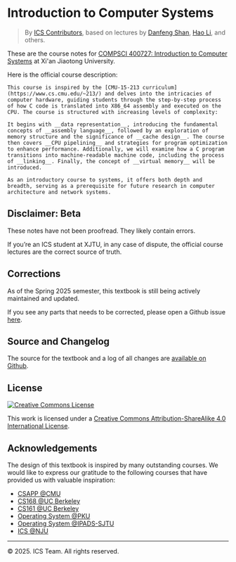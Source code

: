 # Introduction to Computer Systems

> By [ICS Contributors](./contributors.md), based on lectures by [Danfeng Shan](https://dfshan.github.io/), [Hao Li](https://aquatoney.github.io/), and others.

These are the course notes for [COMPSCI 400727: Introduction to Computer Systems](https://xjtu-ics.github.io/) at Xi'an Jiaotong University.

Here is the official course description:

```admonish info
This course is inspired by the [CMU-15-213 curriculum](https://www.cs.cmu.edu/~213/) and delves into the intricacies of computer hardware, guiding students through the step-by-step process of how C code is translated into X86_64 assembly and executed on the CPU. The course is structured with increasing levels of complexity:

It begins with __data representation__, introducing the fundamental concepts of __assembly language__, followed by an exploration of memory structure and the significance of __cache design__. The course then covers __CPU pipelining__ and strategies for program optimization to enhance performance. Additionally, we will examine how a C program transitions into machine-readable machine code, including the process of __linking__. Finally, the concept of __virtual memory__ will be introduced.

As an introductory course to systems, it offers both depth and breadth, serving as a prerequisite for future research in computer architecture and network systems.
```

## Disclaimer: Beta

These notes have not been proofread. They likely contain errors.

If you’re an ICS student at XJTU, in any case of dispute, the official course lectures are the correct source of truth.

## Corrections

As of the Spring 2025 semester, this textbook is still being actively maintained and updated.

If you see any parts that needs to be corrected, please open a Github issue [here](https://github.com/xjtu-ics/textbook/issues).

## Source and Changelog

The source for the textbook and a log of all changes are [available on Github](https://github.com/xjtu-ics/textbook).

## License

<a rel="license" href="http://creativecommons.org/licenses/by-sa/4.0/"><img alt="Creative Commons License" style="border-width:0" src="https://i.creativecommons.org/l/by-sa/4.0/88x31.png" /></a>

This work is licensed under a [Creative Commons Attribution-ShareAlike 4.0 International License](https://creativecommons.org/licenses/by-sa/4.0/).

## Acknowledgements

The design of this textbook is inspired by many outstanding courses. We would like to express our gratitude to the following courses that have provided us with valuable inspiration:

- [CSAPP @CMU](https://www.cs.cmu.edu/~213/)
- [CS168 @UC Berkeley](https://textbook.cs168.io/)
- [CS161 @UC Berkeley](https://fa24.cs161.org/)
- [Operating System @PKU](https://pku-os.github.io/)
- [Operating System @IPADS-SJTU](https://github.com/SJTU-IPADS/OS-Course-Lab)
- [ICS @NJU](https://nju-projectn.github.io/ics-pa-gitbook/ics2024/)

------

© 2025. ICS Team. All rights reserved.